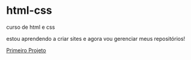# html-css
 curso de html e css

estou aprendendo a criar sites e agora vou gerenciar meus repositórios!

<a href="https://landon-2003.github.io/html-css/desafios/d010/android.html">Primeiro Projeto</a>